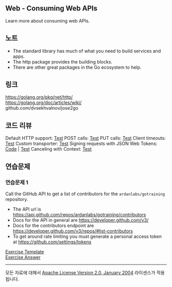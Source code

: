 ## Web - Consuming Web APIs

Learn more about consuming web APIs.

## 노트

* The standard library has much of what you need to build services and apps.
* The http package provides the building blocks.
* There are other great packages in the Go ecosystem to help.

## 링크

https://golang.org/pkg/net/http/  
https://golang.org/doc/articles/wiki/  
github.com/dvsekhvalnov/jose2go  

## 코드 리뷰

Default HTTP support: [Test](example1/main_test.go)
POST calls: [Test](example2/main_test.go)
PUT calls: [Test](example3/main_test.go)
Client timeouts: [Test](example4/main_test.go)
Custom transporter: [Test](example5/main_test.go)
Signing requests with JSON Web Tokens: [Code](example6/main.go) | [Test](example6/main_test.go)
Canceling with Context: [Test](example7/main_test.go)

## 연습문제

### 연습문제 1

Call the GitHub API to get a list of contributors for the `ardanlabs/gotraining` repository.

* The API url is https://api.github.com/repos/ardanlabs/gotraining/contributors
* Docs for the API in general are https://developer.github.com/v3/
* Docs for the contributors endpoint are https://developer.github.com/v3/repos/#list-contributors
* To get around rate limiting you must generate a personal access token at https://github.com/settings/tokens

[Exercise Template](exercises/template1/main.go)  
[Exercise Answer](exercises/exercise1/main.go)

___
모든 자료에 대해서 [Apache License Version 2.0, January 2004](http://www.apache.org/licenses/LICENSE-2.0) 라이센스가 적용됩니다.
